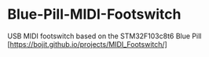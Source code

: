 # Blue-Pill-MIDI-Footswitch
USB MIDI footswitch based on the STM32F103c8t6 Blue Pill [https://bojit.github.io/projects/MIDI_Footswitch/]
